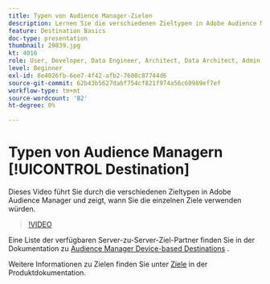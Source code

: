 ```yaml
---
title: Typen von Audience Manager-Zielen
description: Lernen Sie die verschiedenen Zieltypen in Adobe Audience Manager kennen und zeigen Sie Beispiele für die Verwendung der einzelnen Ziele.
feature: Destination Basics
doc-type: presentation
thumbnail: 29839.jpg
kt: 4016
role: User, Developer, Data Engineer, Architect, Data Architect, Admin, Leader
level: Beginner
exl-id: 8e4026fb-6ee7-4f42-afb2-7600c87744d6
source-git-commit: 62b43b5627dabf754cf821f974a56c60989ef7ef
workflow-type: tm+mt
source-wordcount: '82'
ht-degree: 0%

---
```


# Typen von Audience Managern [!UICONTROL Destination]

Dieses Video führt Sie durch die verschiedenen Zieltypen in Adobe Audience Manager und zeigt, wann Sie die einzelnen Ziele verwenden würden.

>[!VIDEO](https://video.tv.adobe.com/v/29839/?quality=12)

Eine Liste der verfügbaren Server-zu-Server-Ziel-Partner finden Sie in der Dokumentation zu [Audience Manager Device-based Destinations](https://experienceleague.adobe.com/docs/audience-manager/user-guide/features/destinations/device-based/device-based-destinations-list.html) .

Weitere Informationen zu Zielen finden Sie unter [Ziele](https://experienceleague.adobe.com/docs/audience-manager/user-guide/features/destinations/destinations.html) in der Produktdokumentation.
